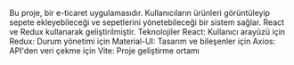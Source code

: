 Bu proje, bir e-ticaret uygulamasıdır. Kullanıcıların ürünleri görüntüleyip sepete ekleyebileceği ve sepetlerini yönetebileceği bir sistem sağlar. React ve Redux kullanarak geliştirilmiştir.
Teknolojiler
React: Kullanıcı arayüzü için
Redux: Durum yönetimi için
Material-UI: Tasarım ve bileşenler için
Axios: API'den veri çekme için
Vite: Proje geliştirme ortamı
